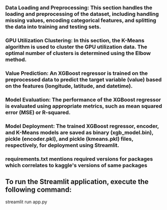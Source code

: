
### Data Loading and Preprocessing: This section handles the loading and preprocessing of the dataset, including handling missing values, encoding categorical features, and splitting the data into training and testing sets.
### GPU Utilization Clustering: In this section, the K-Means algorithm is used to cluster the GPU utilization data. The optimal number of clusters is determined using the Elbow method.
### Value Prediction: An XGBoost regressor is trained on the preprocessed data to predict the target variable (value) based on the features (longitude, latitude, and datetime).
### Model Evaluation: The performance of the XGBoost regressor is evaluated using appropriate metrics, such as mean squared error (MSE) or R-squared.
### Model Deployment: The trained XGBoost regressor, encoder, and K-Means models are saved as binary (xgb_model.bin), pickle (encoder.pkl), and pickle (kmeans.pkl) files, respectively, for deployment using Streamlit.

### requirements.txt mentions required versions for packages which correlates to kaggle's versions of same packages

## To run the Streamlit application, execute the following command:
streamlit run app.py

